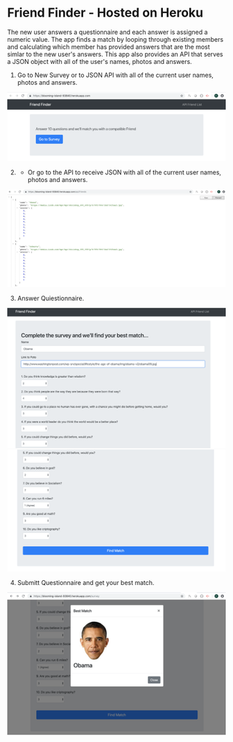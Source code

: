 # Friend Finder - Hosted on Heroku


The new user answers a questionnaire and each answer is assigned a numeric value. The app finds a match by looping through existing members and calculating which member has provided answers that are the most simlar to the new user's answers. This app also provides an API that serves a JSON object with all of the user's names, photos and answers. 


1.  Go to New Survey or to JSON API with all of the current user names, photos and answers.
   

![Results Image](https://github.com/fedevillalp/FriendFinder/blob/master/images/1.png)

2.  * Or go to the API to receive JSON with all of the current user names, photos and answers.
   
![Results Image](https://github.com/fedevillalp/FriendFinder/blob/master/images/5.png)

3. Answer Quiestionnaire.
   
![Results Image](https://github.com/fedevillalp/FriendFinder/blob/master/images/2.png)
![Results Image](https://github.com/fedevillalp/FriendFinder/blob/master/images/3.png)


4. Submitt Questionnaire and get your best match.
   
![Results Image](https://github.com/fedevillalp/FriendFinder/blob/master/images/4.png)

